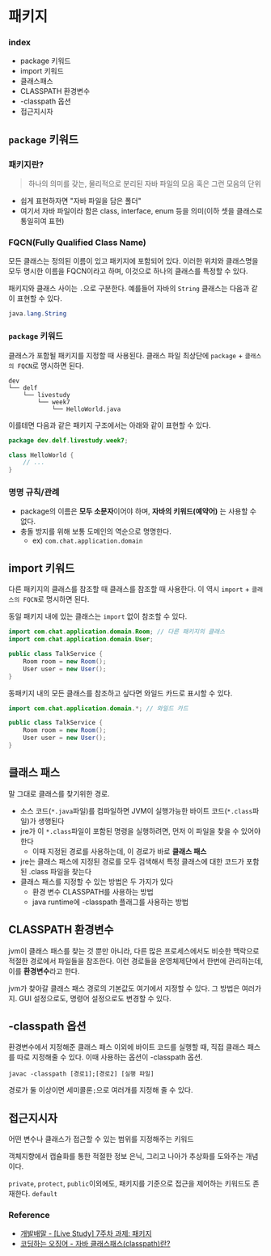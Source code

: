 # 패키지
### index
- package 키워드
- import 키워드
- 클래스패스
- CLASSPATH 환경변수
- -classpath 옵션
- 접근지시자

## `package` 키워드
### 패키지란?
> 하나의 의미를 갖는, 물리적으로 분리된 자바 파일의 모음 혹은 그런 모음의 단위
- 쉽게 표현하자면 "자바 파일을 담은 폴더"
- 여기서 자바 파일이라 함은 class, interface, enum 등을 의미(이하 셋을 클래스로 통일히여 표현)

### FQCN(Fully Qualified Class Name)
모든 클래스는 정의된 이름이 있고 패키지에 포함되어 있다. 이러한 위치와 클래스명을 모두 명시한 이름을 FQCN이라고 하며, 이것으로 하나의 클래스를 특정할 수 있다.

패키지와 클래스 사이는 `.`으로 구분한다. 예를들어 자바의 `String` 클래스는 다음과 같이 표현할 수 있다.
``` java
java.lang.String
```

### `package` 키워드
클래스가 포함될 패키지를 지정할 때 사용된다. 클래스 파일 최상단에 `package` + `클래스의 FQCN`로 명시하면 된다.

```
dev
└── delf
    └── livestudy
        └── week7
            └── HelloWorld.java
```
이를테면 다음과 같은 패키지 구조에서는 아래와 같이 표현할 수 있다.

``` java
package dev.delf.livestudy.week7;

class HelloWorld { 
    // ...
}
```
### 명명 규칙/관례
- package의 이름은 **모두 소문자**이어야 하며, **자바의 키워드(예약어)** 는 사용할 수 없다.
- 충돌 방지를 위해 보통 도메인의 역순으로 명명한다.
  - ex) `com.chat.application.domain`


## import 키워드
다른 패키지의 클래스를 참조할 때 클래스를 참조할 때 사용한다. 이 역시 `import` + `클래스의 FQCN`로 명시하면 된다.

동일 패키지 내에 있는 클래스는 `import` 없이 참조할 수 있다.
``` java
import com.chat.application.domain.Room; // 다른 패키지의 클래스
import com.chat.application.domain.User;

public class TalkService {
    Room room = new Room();
    User user = new User();
}
```
동패키지 내의 모든 클래스를 참조하고 싶다면 와일드 카드로 표시할 수 있다.

``` java
import com.chat.application.domain.*; // 와일드 카드

public class TalkService {
    Room room = new Room();
    User user = new User();
}
```

## 클래스 패스
말 그대로 클래스를 찾기위한 경로.

- 소스 코드(`*.java`파일)를 컴파일하면 JVM이 실행가능한 바이트 코드(`*.class`파일)가 생행된다
- jre가 이 `*.class`파일이 포함된 명령을 실행하려면, 먼저 이 파일을 찾을 수 있어야 한다
  - 이때 지정된 경로를 사용하는데, 이 경로가 바로 **클래스 패스**
- jre는 클래스 패스에 지정된 경로를 모두 검색해서 특정 클래스에 대한 코드가 포함된 .class 파일을 찾는다
- 클래스 패스를 지정할 수 있는 방법은 두 가지가 있다
  - 환경 변수 CLASSPATH를 사용하는 방법
  - java runtime에 -classpath 플래그를 사용하는 방법

## CLASSPATH 환경변수

jvm이 클래스 패스를 찾는 것 뿐만 아니라, 다른 많은 프로세스에서도 비슷한 맥락으로 적절한 경로에서 파일들을 참조한다. 이런 경로들을 운영체제단에서 한번에 관리하는데, 이를 **환경변수**라고 한다.

jvm가 찾아갈 클래스 패스 경로의 기본값도 여기에서 지정할 수 있다. 그 방법은 여러가지. GUI 설정으로도, 명령어 설정으로도 변경할 수 있다.


## -classpath 옵션

환경변수에서 지정해준 클래스 패스 이외에 바이트 코드를 실행할 때, 직접 클래스 패스를 따로 지정해줄 수 있다. 이때 사용하는 옵션이 -classpath 옵션.

``` unix
javac -classpath [경로1];[경로2] [실행 파일]
```
경로가 둘 이상이면 세미콜론`;`으로 여러개를 지정해 줄 수 있다.

## 접근지시자
어떤 변수나 클래스가 접근할 수 있는 범위를 지정해주는 키워드

객체지향에서 캡슐화를 통한 적절한 정보 은닉, 그리고 나아가 추상화를 도와주는 개념이다.

`private`, `protect`, `public`이외에도, 패키지를 기준으로 접근을 제어하는 키워드도 존재한다. `default`


### Reference
- [개발배말 - [Live Study] 7주차 과제: 패키지](https://blog.baesangwoo.dev/posts/java-livestudy-7week/)
- [코딩하는 오징어 - 자바 클래스패스(classpath)란?](https://effectivesquid.tistory.com/entry/%EC%9E%90%EB%B0%94-%ED%81%B4%EB%9E%98%EC%8A%A4%ED%8C%A8%EC%8A%A4classpath%EB%9E%80#recentEntries)
